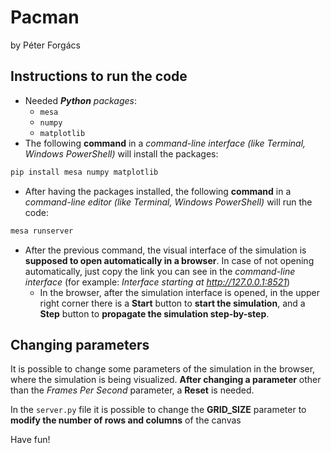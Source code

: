 # Pacman
by Péter Forgács

## Instructions to run the code

- Needed *__Python__ packages*:
    - `mesa`
    - `numpy`
    - `matplotlib`
- The following **command** in a *command-line interface (like Terminal, Windows PowerShell)* will install the packages:
```bash
pip install mesa numpy matplotlib
```
- After having the packages installed, the following **command** in a *command-line editor (like Terminal, Windows PowerShell)* will run the code:
```bash
mesa runserver
```
- After the previous command, the visual interface of the simulation is **supposed to open automatically in a browser**. In case of not opening automatically, just copy the link you can see in the *command-line interface* (for example: *Interface starting at http://127.0.0.1:8521*)
    - In the browser, after the simulation interface is opened, in the upper right corner there is a **Start** button to **start the simulation**, and a **Step** button to **propagate the simulation step-by-step**.

## Changing parameters

It is possible to change some parameters of the simulation in the browser, where the simulation is being visualized. **After changing a parameter** other than the *Frames Per Second* parameter, a **Reset** is needed.

In the `server.py` file it is possible to change the **GRID_SIZE** parameter to **modify the number of rows and columns** of the canvas

Have fun!
